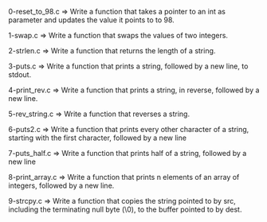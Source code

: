 0-reset_to_98.c => Write a function that takes a pointer to an int as parameter and updates the value it points to to 98.

1-swap.c => Write a function that swaps the values of two integers.

2-strlen.c => Write a function that returns the length of a string.

3-puts.c => Write a function that prints a string, followed by a new line, to stdout.

4-print_rev.c => Write a function that prints a string, in reverse, followed by a new line.

5-rev_string.c => Write a function that reverses a string.

6-puts2.c => Write a function that prints every other character of a string, starting with the first character, followed by a new line

 7-puts_half.c => Write a function that prints half of a string, followed by a new line

8-print_array.c => Write a function that prints n elements of an array of integers, followed by a new line.

9-strcpy.c => Write a function that copies the string pointed to by src, including the terminating null byte (\0), to the buffer pointed to by dest.

